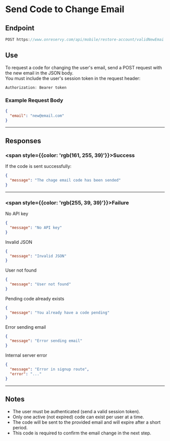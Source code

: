 # Send Code to Change Email

## Endpoint
```ts
POST https://www.onreservy.com/api/mobile/restore-account/validNewEmai
```

## Use
To request a code for changing the user's email, send a POST request with the new email in the JSON body.  
You must include the user's session token in the request header:

```ts
Authorization: Bearer token
```

### Example Request Body

```json
{
  "email": "new@email.com"
}
```

---

## Responses

### <span style={{color: 'rgb(161, 255, 39)'}}>Success</span>
If the code is sent successfully:

```json
{
  "message": "The chage email code has been sended"
}
```

---

### <span style={{color: 'rgb(255, 39, 39)'}}>Failure</span>

No API key  
```json
{
  "message": "No API key"
}
```

Invalid JSON  
```json
{
  "message": "Invalid JSON"
}
```

User not found  
```json
{
  "message": "User not found"
}
```

Pending code already exists  
```json
{
  "message": "You already have a code pending"
}
```

Error sending email  
```json
{
  "message": "Error sending email"
}
```

Internal server error  
```json
{
  "message": "Error in signup route",
  "error": "..."
}
```

---

## Notes

- The user must be authenticated (send a valid session token).
- Only one active (not expired) code can exist per user at a time.
- The code will be sent to the provided email and will expire after a short period.
- This code is required to confirm the email change in the next step.